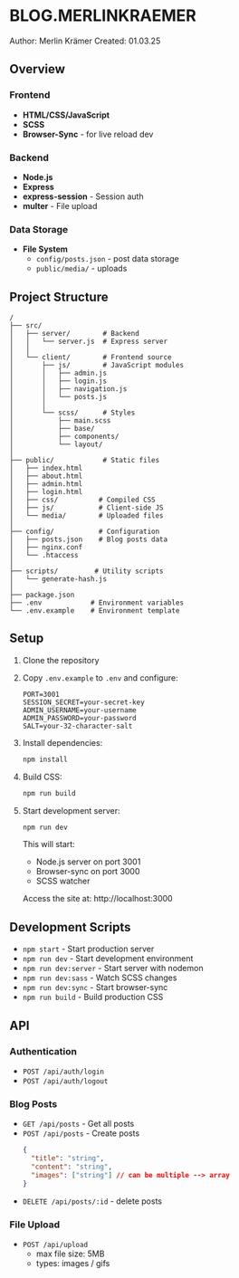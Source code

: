 # BLOG.MERLINKRAEMER

Author: Merlin Krämer
Created: 01.03.25

## Overview

### Frontend
- **HTML/CSS/JavaScript**
- **SCSS**
- **Browser-Sync** - for live reload dev

### Backend
- **Node.js**
- **Express** 
- **express-session** - Session auth
- **multer** - File upload

### Data Storage
- **File System**
  - `config/posts.json` - post data storage
  - `public/media/` - uploads

## Project Structure

```
/
├── src/
│   ├── server/        # Backend
│   │   └── server.js  # Express server
│   │
│   └── client/        # Frontend source
│       ├── js/        # JavaScript modules
│       │   ├── admin.js
│       │   ├── login.js
│       │   ├── navigation.js
│       │   └── posts.js
│       │
│       └── scss/      # Styles
│           ├── main.scss
│           ├── base/
│           ├── components/
│           └── layout/
│
├── public/            # Static files
│   ├── index.html
│   ├── about.html
│   ├── admin.html
│   ├── login.html
│   ├── css/          # Compiled CSS
│   ├── js/           # Client-side JS
│   └── media/        # Uploaded files
│
├── config/           # Configuration
│   ├── posts.json    # Blog posts data
│   ├── nginx.conf
│   └── .htaccess
│
├── scripts/         # Utility scripts
│   └── generate-hash.js
│
├── package.json
├── .env            # Environment variables
└── .env.example    # Environment template
```

## Setup

1. Clone the repository
2. Copy `.env.example` to `.env` and configure:
   ```
   PORT=3001
   SESSION_SECRET=your-secret-key
   ADMIN_USERNAME=your-username
   ADMIN_PASSWORD=your-password
   SALT=your-32-character-salt
   ```
3. Install dependencies:
   ```bash
   npm install
   ```
4. Build CSS:
   ```bash
   npm run build
   ```
5. Start development server:
   ```bash
   npm run dev
   ```
   This will start:
   - Node.js server on port 3001
   - Browser-sync on port 3000
   - SCSS watcher
   
   Access the site at: http://localhost:3000

## Development Scripts

- `npm start` - Start production server
- `npm run dev` - Start development environment
- `npm run dev:server` - Start server with nodemon
- `npm run dev:sass` - Watch SCSS changes
- `npm run dev:sync` - Start browser-sync
- `npm run build` - Build production CSS

## API 

### Authentication
- `POST /api/auth/login`
- `POST /api/auth/logout` 

### Blog Posts
- `GET /api/posts` - Get all posts
- `POST /api/posts` - Create posts
  ```json
  {
    "title": "string",
    "content": "string",
    "images": ["string"] // can be multiple --> array
  }
  ```
- `DELETE /api/posts/:id` - delete posts

### File Upload
- `POST /api/upload` 
  - max file size: 5MB
  - types: images / gifs

